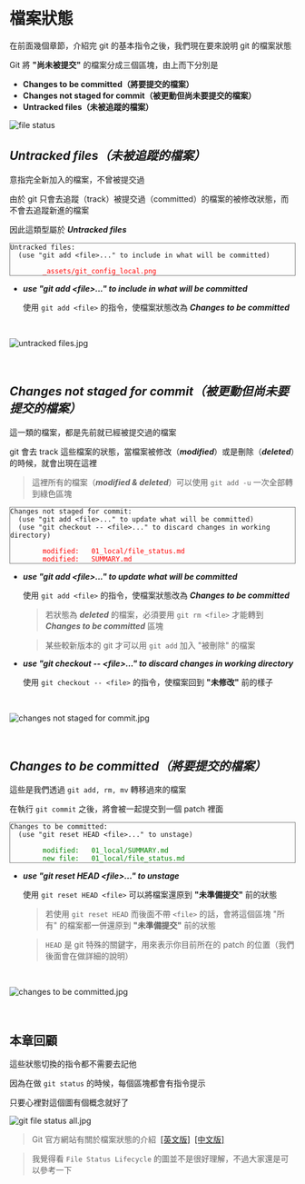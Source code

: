 # 檔案狀態

在前面幾個章節，介紹完 git 的基本指令之後，我們現在要來說明 git 的檔案狀態

Git 將 __"尚未被提交"__ 的檔案分成三個區塊，由上而下分別是

* __Changes to be committed（將要提交的檔案）__
* __Changes not staged for commit（被更動但尚未要提交的檔案）__
* __Untracked files（未被追蹤的檔案）__

![file status](status/git_status.png)

## _Untracked files（未被追蹤的檔案）_

意指完全新加入的檔案，不曾被提交過

由於 git 只會去追蹤（track）被提交過（committed）的檔案的被修改狀態，而不會去追蹤新進的檔案

因此這類型屬於 ___Untracked files___

<pre style="border: 1px solid grey">
<code>Untracked files:
  (use "git add &lt;file&gt;..." to include in what will be committed)</code>
<code style="color: red">
        _assets/git_config_local.png</code>
</pre>

* ___use "git add &lt;file&gt;..." to include in what will be committed___

    使用 `git add <file>` 的指令，使檔案狀態改為 ___Changes to be committed___

<br>

![untracked files.jpg](status/untracked_files.jpg)

<br>

## _Changes not staged for commit（被更動但尚未要提交的檔案）_

這一類的檔案，都是先前就已經被提交過的檔案

git 會去 track 這些檔案的狀態，當檔案被修改（___modified___）或是刪除（___deleted___）的時候，就會出現在這裡

> 這裡所有的檔案（___modified & deleted___）可以使用 `git add -u` 一次全部轉到綠色區塊

<pre style="border: 1px solid grey">
<code>Changes not staged for commit:
  (use "git add &lt;file&gt;..." to update what will be committed)
  (use "git checkout -- &lt;file&gt;..." to discard changes in working directory)</code>
<code style="color: red">
        modified:   01_local/file_status.md
        modified:   SUMMARY.md</code>
</pre>

* ___use "git add &lt;file&gt;..." to update what will be committed___

    使用 `git add <file>` 的指令，使檔案狀態改為 ___Changes to be committed___

    > 若狀態為 ___deleted___ 的檔案，必須要用 `git rm <file>` 才能轉到 ___Changes to be committed___ 區塊

    > 某些較新版本的 git 才可以用 `git add` 加入 "被刪除" 的檔案

* ___use "git checkout -- &lt;file&gt;..." to discard changes in working directory___

    使用 `git checkout -- <file>` 的指令，使檔案回到 __"未修改"__ 前的樣子

<br>

![changes not staged for commit.jpg](status/changes_not_staged_for_commit.jpg)

<br>

## _Changes to be committed（將要提交的檔案）_

這些是我們透過 `git add, rm, mv` 轉移過來的檔案

在執行 `git commit` 之後，將會被一起提交到一個 patch 裡面

<pre style="border: 1px solid grey">
<code>Changes to be committed:
  (use "git reset HEAD &lt;file&gt;..." to unstage)</code>
<code style="color: green">
        modified:   01_local/SUMMARY.md
        new file:   01_local/file_status.md</code>
</pre>

* ___use "git reset HEAD &lt;file&gt;..." to unstage___

    使用 `git reset HEAD <file>` 可以將檔案還原到 __"未準備提交"__ 前的狀態

    > 若使用 `git reset HEAD` 而後面不帶 `<file>` 的話，會將這個區塊 "所有" 的檔案都一併還原到 __"未準備提交"__ 前的狀態

    > `HEAD` 是 git 特殊的關鍵字，用來表示你目前所在的 patch 的位置（我們後面會在做詳細的說明）

<br>

![changes to be committed.jpg](status/changes_to_be_committed.jpg)

<br>

## 本章回顧

這些狀態切換的指令都不需要去記他

因為在做 `git status` 的時候，每個區塊都會有指令提示

只要心裡對這個圖有個概念就好了

![git file status all.jpg](status/git_file_status.jpg)

> Git 官方網站有關於檔案狀態的介紹&nbsp;&nbsp;[[英文版]](https://git-scm.com/book/en/v2/Git-Basics-Recording-Changes-to-the-Repository)&nbsp;&nbsp;[[中文版]](https://git-scm.com/book/zh-tw/v1/Git-基礎-提交更新到儲存庫)

> 我覺得看 `File Status Lifecycle` 的圖並不是很好理解，不過大家還是可以參考一下

<br><br><br>
